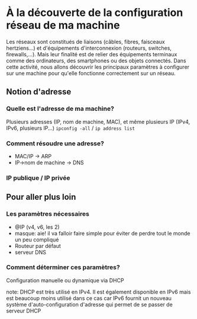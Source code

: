 # À la découverte de la configuration réseau de ma machine

Les réseaux sont constitués de liaisons (câbles, fibres, faisceaux
hertziens...) et d'équipements d'interconnexion (routeurs, switches,
firewalls,...). Mais leur finalité est de relier des équipements
terminaux comme des ordinateurs, des smartphones ou des objets
connectés. Dans cette activité, nous allons découvrir les principaux
paramètres à configurer sur une machine pour qu'elle fonctionne
correctement sur un réseau.



## Notion d'adresse
### Quelle est l'adresse de ma machine?

Plusieurs adresses (IP, nom de machine, MAC), et même plusieurs IP (IPv4, IPv6, plusieurs IP...)
`ipconfig -all` / `ip address list`

### Comment résoudre une adresse?

* MAC/IP -> ARP
* IP->nom de machine -> DNS

### IP publique / IP privée



## Pour aller plus loin
### Les paramètres nécessaires 


* @IP (v4, v6, les 2)
* masque: aie! il va falloir faire simple pour éviter de perdre tout le monde un peu compliqué 
* Routeur par défaut 
* serveur DNS


### Comment déterminer ces paramètres? 

Configuration manuelle ou dynamique via DHCP

note: DHCP est très utilisé en IPv4. Il est également disponible en IPv6
mais est beaucoup moins utilisé dans ce cas car IPv6 fournit un nouveau
système d'auto-configuration d'adresse qui permet de se passer de
serveur DHCP

